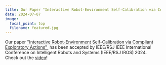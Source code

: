 ```yaml
---
title: Our Paper "Interactive Robot-Environment Self-Calibration via Compliant Exploratory Actions" has been accepted by IEEE/RSJ IROS 2024
date: 2024-07-07
image:
  focal_point: top
  filename: featured.jpg
---
```

<!--StartFragment-->

Our paper ["Interactive Robot-Environment Self-Calibration via Compliant Exploratory Actions" ](https://arxiv.org/abs/2403.13144) has been accepted by IEEE/RSJ IEEE International Conference on Intelligent Robots and Systems (IEEE/RSJ IROS) 2024.  Check out the [video](https://youtu.be/NiDBvtswzV4)!

<!--EndFragment-->